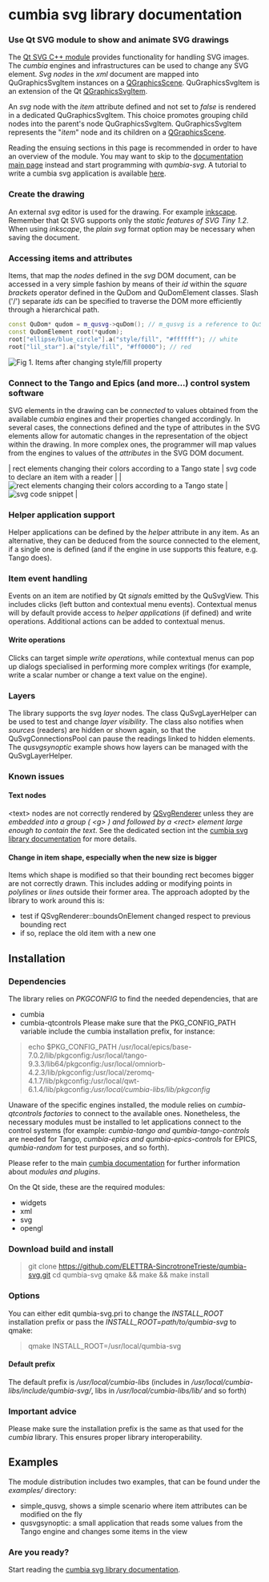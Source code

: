 # cumbia svg library documentation

### Use Qt SVG module to show and animate SVG drawings
The <a href="https://doc.qt.io/qt-5/qtsvg-module.html">Qt SVG C++ module</a> provides functionality for handling SVG images. The *cumbia* engines and
infrastructures can be used to change any SVG element. *Svg nodes* in the *xml* document are mapped into QuGraphicsSvgItem instances on a 
<a href="https://doc.qt.io/qt-5/qgraphicsscene.html">QGraphicsScene</a>.
QuGraphicsSvgItem is an extension of the Qt <a href="https://doc.qt.io/qt-5/qgraphicssvgitem.html">QGraphicsSvgItem</a>.


An *svg* node with the *item* attribute defined and not set to *false* is
rendered in a dedicated QuGraphicsSvgItem. This choice promotes grouping child nodes into the parent's node QuGraphicsSvgItem.
QuGraphicsSvgItem represents the "*item*" node and its children on a <a href="https://doc.qt.io/qt-5/qgraphicsscene.html">QGraphicsScene</a>.

Reading the ensuing sections in this page is recommended in order to have an overview of the module. You may want to skip 
to the <a href="html/index.html" title="qumbia-svg doc">documentation main page</a> instead and start programming with *qumbia-svg*.
A tutorial to write a cumbia svg application is available <a href="html/tutorial_write_app.html">here</a>.

### Create the drawing
An external *svg* editor is used for the drawing. For example <a href="https://inkscape.org/">inkscape</a>.
Remember that Qt SVG supports only the *static features of SVG Tiny 1.2*. When using *inkscape*, the
*plain svg* format option may be necessary when saving the document.

### Accessing items and attributes
Items, that map the *nodes* defined in the *svg* DOM document, can be
accessed in a very simple fashion by means of their *id* within the *square brackets* operator
defined in the QuDom and QuDomElement classes. Slash ('/') separate *ids* can be
specified to traverse the DOM more efficiently through a hierarchical path.

```cpp
const QuDom* qudom = m_qusvg->quDom(); // m_qusvg is a reference to QuSvg
const QuDomElement root(*qudom);
root["ellipse/blue_circle"].a("style/fill", "#ffffff"); // white
root["lil_star"].a("style/fill", "#ff0000"); // red
```

![Fig 1. Items after changing style/fill property](screenshots/svg_circle_attributes_access.png "Fig 1. Items after changing style/fill property")


### Connect to the Tango and Epics (and more...) control system software
SVG elements in the drawing can be *connected* to values obtained from the available *cumbia* engines and their properties changed accordingly.
In several cases, the connections defined and the type of attributes in the SVG elements allow for automatic changes in the representation of 
the object within the drawing. In more complex ones, the programmer will map values from the engines to values of the *attributes* in the SVG
DOM document.

| rect elements changing their colors according to a Tango state  | svg code to declare an item with a reader                     |
| ![rect elements changing their colors according to a Tango state](screenshots/svg_demo.gif) | ![svg code snippet](screenshots/svg_read_src.png) |


### Helper application support
Helper applications can be defined by the *helper* attribute in any item. As an alternative, they can be deduced from the source connected to the element, if 
a single one is defined (and if the engine in use supports this feature, e.g. Tango does).


### Item event handling
Events on an item are notified by Qt *signals* emitted by the QuSvgView. This includes clicks
(left button and contextual menu events). Contextual
menus will by default provide access to *helper applications* (if defined) and
write operations.
Additional actions can be added to contextual menus.

#### Write operations
Clicks can target simple *write operations*, while contextual
menus can pop up dialogs specialised in performing more complex writings
(for example, write a scalar number or change a text value on the engine).


### Layers
The library supports the svg *layer* nodes. The class QuSvgLayerHelper can be used
to test and change *layer visibility*. The class also notifies when *sources*
(readers) are hidden or shown again, so that the QuSvgConnectionsPool can pause the
readings linked to hidden elements. The *qusvgsynoptic* example shows how layers can
be managed with the QuSvgLayerHelper.

### Known issues

#### Text nodes
&lt;text&gt; nodes are not correctly rendered by <a href="https://doc.qt.io/qt-5/qsvgrenderer.html">QSvgRenderer</a> unless
they are *embedded into a group ( &lt;g&gt; ) and followed by a &lt;rect&gt; element large enough to contain the text*.
See the dedicated section int the <a href="html/index.html">cumbia svg library documentation</a>
for more details.

#### Change in item shape, especially when the new size is bigger
Items which shape is modified so that their bounding rect becomes bigger are not correctly drawn.
This includes adding or modifying points in *polylines* or *lines* outside their former
area. The approach adopted by the library to work around this is:
- test if QSvgRenderer::boundsOnElement changed respect to previous bounding rect
- if so, replace the old item with a new one

## Installation

### Dependencies

The library relies on *PKGCONFIG* to find the needed dependencies, that are
- cumbia
- cumbia-qtcontrols
Please make sure that the PKG_CONFIG_PATH variable include the cumbia installation prefix, for instance:

> echo $PKG_CONFIG_PATH 
> /usr/local/epics/base-7.0.2/lib/pkgconfig:/usr/local/tango-9.3.3/lib64/pkgconfig:/usr/local/omniorb-4.2.3/lib/pkgconfig:/usr/local/zeromq-4.1.7/lib/pkgconfig:/usr/local/qwt-6.1.4/lib/pkgconfig:*/usr/local/cumbia-libs/lib/pkgconfig*

Unaware of the specific engines installed, the module relies on *cumbia-qtcontrols factories* to connect to the available ones. 
Nonetheless, the necessary modules must be installed to let applications connect to the control systems (for example: *cumbia-tango and qumbia-tango-controls* are needed 
for Tango, *cumbia-epics and qumbia-epics-controls* for EPICS, *qumbia-random* for test purposes, and so forth).

Please refer to the main <a href="https://elettra-sincrotronetrieste.github.io/cumbia-libs/">cumbia documentation</a> for further information about *modules and plugins*.

On the Qt side, these are the required modules:
- widgets
- xml
- svg
- opengl

### Download build and install

> git clone https://github.com/ELETTRA-SincrotroneTrieste/qumbia-svg.git
> cd qumbia-svg
> qmake && make && make install

### Options
You can either edit qumbia-svg.pri to change the *INSTALL_ROOT* installation prefix or pass the *INSTALL_ROOT=path/to/qumbia-svg* to qmake:

> qmake INSTALL_ROOT=/usr/local/qumbia-svg

#### Default prefix

The default prefix is */usr/local/cumbia-libs* (includes in */usr/local/cumbia-libs/include/qumbia-svg/*, libs in */usr/local/cumbia-libs/lib/* and so forth)

### Important advice

Please make sure the installation prefix is the same as that used for the *cumbia* library. This ensures proper library interoperability.

## Examples

The module distribution includes two examples, that can be found under the *examples/* directory:
- simple_qusvg, shows a simple scenario where item attributes can be modified on the fly
- qusvgsynoptic: a small application that reads some values from the Tango engine and changes some items in the view

### Are you ready?
 
Start reading the <a href="html/index.html">cumbia svg library documentation</a>.



